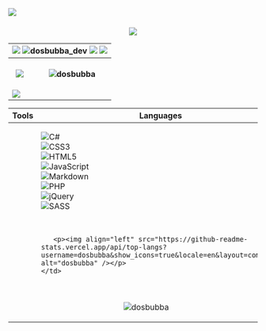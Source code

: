 <img src="https://raw.githubusercontent.com/dosbubba/dosbubba/stable/header.png">
<h3 align="center"><img src="https://readme-typing-svg.herokuapp.com?size=24&vCenter=true&multiline=false&width=715&height=65&lines=+web+application+developer+from+Canada..." /></h3>

<table class="tg">
<thead>
  <tr>
    <th class="tg-0lax" colspan="2">
      <img src="https://img.shields.io/badge/cabotmichael@gmail.com-D14836?style=for-the-badge&logo=gmail&logoColor=f7cbd3&label=">
      <img src="https://img.shields.io/twitter/follow/dosbubba_dev?logo=twitter&style=for-the-badge" alt="dosbubba_dev">
      <img src="https://img.shields.io/badge/Zone.Jones-1877F2?style=for-the-badge&logo=facebook&logoColor=8ba3d4&label=Facebook">
      <img src="https://img.shields.io/badge/Zone__Jones-E4405F?style=for-the-badge&logo=instagram&logoColor=f7cbd3&label=Instagram">
    </th>
  </tr>
</thead>
<tbody>
  <tr>
    <th class="tg-0lax"><img src="https://github-profile-summary-cards.vercel.app/api/cards/profile-details?username=dosbubba&theme=vue"></th>
        <th class="tg-0lax">
      <p>&nbsp;<img align="center" src="https://github-readme-stats.vercel.app/api?username=dosbubba&show_icons=true&title_color=9BB7D4&icon_color=ccdcff&text_color=edf2f7&bg_color=515D69&count_private=true&locale=en" alt="dosbubba" /></p>
    </th>
  </tr>
  <tr>
    <td class="tg-0lax" colspan="2"><img src="https://activity-graph.herokuapp.com/graph?username=dosbubba&theme=minimal"></td>
  </tr>
</tbody>
</table>

<table class="tg">
<thead>
  <tr>
    <th class="tg-0lax" width="50%">
      Tools
    </th>
    <th class="tg-0lax" width="50%">
      Languages
    </th>
  </tr>
</thead>
     
<tbody>
  <tr>
  <td class="tg-0lax">  </td>
    <td class="tg-0lax">
       <p><img src="https://img.shields.io/badge/c%23-%23239120.svg?logo=c-sharp&amp;logoColor=white&amp;style=for-the-badge" alt="C#"><br>
       <img src="https://img.shields.io/badge/css3-%231572B6.svg?logo=css3&amp;logoColor=white&amp;style=for-the-badge" alt="CSS3"><br>
       <img src="https://img.shields.io/badge/html5-%23E34F26.svg?logo=html5&amp;logoColor=white&amp;style=for-the-badge" alt="HTML5"><br>
       <img src="https://img.shields.io/badge/javascript-%23323330.svg?logo=javascript&amp;logoColor=%23F7DF1E&amp;style=for-the-badge" alt="JavaScript"><br>
       <img src="https://img.shields.io/badge/markdown-%23000000.svg?logo=markdown&amp;logoColor=white&amp;style=for-the-badge" alt="Markdown"><br>
       <img src="https://img.shields.io/badge/php-%23777BB4.svg?logo=php&amp;logoColor=white&amp;style=for-the-badge" alt="PHP"><br>
       <img src="https://img.shields.io/badge/jquery-%230769AD.svg?logo=jquery&amp;logoColor=white&amp;style=for-the-badge" alt="jQuery"><br>
       <img src="https://img.shields.io/badge/SASS-hotpink.svg?logo=SASS&amp;logoColor=white&amp;style=for-the-badge" alt="SASS"></p><br>   

       <p><img align="left" src="https://github-readme-stats.vercel.app/api/top-langs?username=dosbubba&show_icons=true&locale=en&layout=compact" alt="dosbubba" /></p>
    </td>
  </tr>
  <tr>
     <td class="tg-0lax" colspan="2">
      <br><p align="center"> <img align="center" src="https://komarev.com/ghpvc/?username=dosbubba&label=Profile%20views&color=0e75b6&style=for-the-badge" alt="dosbubba" /> </p> 
           </td>
  </tr>
  </tbody>
</table>
